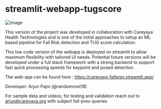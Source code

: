 # streamlit-webapp-tugscore

![image](https://github.com/randomroot18/streamlit-webapp-tugscore/assets/84389603/c4146c4c-f75f-4ca0-a526-2a47b508a90f)


This version of the project was developed in collaboration with Careyaya Health Technologies and is one of the initial approaches to setup an ML based pipeline for Fall Risk detection and TUG score calculation.

This low code version of the webapp is deployed on streamlit to allow maximum flexibility with tailored UI needs. Potential future versions will be developed under a full stack framework with a strong backend to support fast quick processing speeds for keypoint and posed detection.

The web-app can be found here : https://careyaya-fallprev.streamlit.app/

Developer: Arjun Pajni (@randomroot18)

For sample data and videos, for testing and validation reach out to arjun@careyaya.org with subject fall-prev-queries
